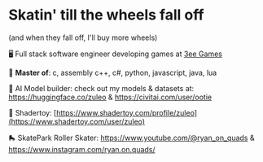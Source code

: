 # Skatin' till the wheels fall off
(and when they fall off, I'll buy more wheels)

🖥️ Full stack software engineer developing games at [3ee Games](https://3ee.com)

🐐 **Master of**: c, assembly c++, c#, python, javascript, java, lua

🤖 AI Model builder: check out my models & datasets at: https://huggingface.co/zuleo & https://civitai.com/user/ootie

🎨 Shadertoy: [https://www.shadertoy.com/profile/zuleo](https://www.shadertoy.com/user/zuleo)

🛼 SkatePark Roller Skater: https://www.youtube.com/@ryan_on_quads & https://www.instagram.com/ryan.on.quads/
